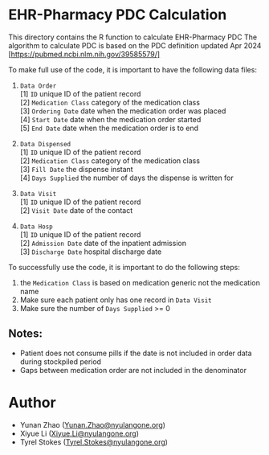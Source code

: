 # EHR-Pharmacy PDC Calculation

This directory contains the R function to calculate EHR-Pharmacy PDC
The algorithm to calculate PDC is based on the PDC definition updated Apr 2024 
[https://pubmed.ncbi.nlm.nih.gov/39585579/]

To make full use of the code, it is important to have the following data files:
1. `Data Order`  
    [1] `ID` unique ID of the patient record    
    [2] `Medication Class` category of the medication class   
    [3] `Ordering Date` date when the medication order was placed   
    [4] `Start Date` date when the medication order started    
    [5] `End Date` date when the medication order is to end
 
2. `Data Dispensed`     
    [1] `ID` unique ID of the patient record   
    [2] `Medication Class` category of the medication class    
    [3] `Fill Date` the dispense instant   
    [4] `Days Supplied` the number of days the dispense is written for   

3. `Data Visit`  
    [1] `ID` unique ID of the patient record  
    [2] `Visit Date` date of the contact  

4. `Data Hosp`  
    [1] `ID` unique ID of the patient record  
    [2] `Admission Date` date of the inpatient admission          
    [3] `Discharge Date` hospital discharge date 

To successfully use the code, it is important to do the following steps:  
1. the `Medication Class` is based on medication generic not the medication name
2. Make sure each patient only has one record in `Data Visit`
3. Make sure the number of `Days Supplied` >= 0 

## Notes:
- Patient does not consume pills if the date is not included in order data during stockpiled period
- Gaps between medication order are not included in the denominator

# Author  
* Yunan Zhao (Yunan.Zhao@nyulangone.org)
* Xiyue Li (Xiyue.Li@nyulangone.org)
* Tyrel Stokes (Tyrel.Stokes@nyulangone.org)

